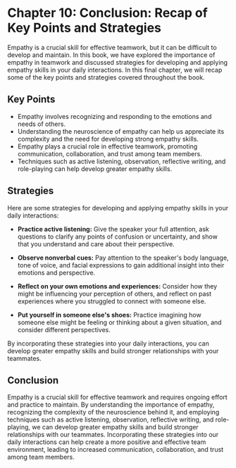 Chapter 10: Conclusion: Recap of Key Points and Strategies
==========================================================

Empathy is a crucial skill for effective teamwork, but it can be difficult to develop and maintain. In this book, we have explored the importance of empathy in teamwork and discussed strategies for developing and applying empathy skills in your daily interactions. In this final chapter, we will recap some of the key points and strategies covered throughout the book.

Key Points
----------

* Empathy involves recognizing and responding to the emotions and needs of others.
* Understanding the neuroscience of empathy can help us appreciate its complexity and the need for developing strong empathy skills.
* Empathy plays a crucial role in effective teamwork, promoting communication, collaboration, and trust among team members.
* Techniques such as active listening, observation, reflective writing, and role-playing can help develop greater empathy skills.

Strategies
----------

Here are some strategies for developing and applying empathy skills in your daily interactions:

* **Practice active listening:** Give the speaker your full attention, ask questions to clarify any points of confusion or uncertainty, and show that you understand and care about their perspective.

* **Observe nonverbal cues:** Pay attention to the speaker's body language, tone of voice, and facial expressions to gain additional insight into their emotions and perspective.

* **Reflect on your own emotions and experiences:** Consider how they might be influencing your perception of others, and reflect on past experiences where you struggled to connect with someone else.

* **Put yourself in someone else's shoes:** Practice imagining how someone else might be feeling or thinking about a given situation, and consider different perspectives.

By incorporating these strategies into your daily interactions, you can develop greater empathy skills and build stronger relationships with your teammates.

Conclusion
----------

Empathy is a crucial skill for effective teamwork and requires ongoing effort and practice to maintain. By understanding the importance of empathy, recognizing the complexity of the neuroscience behind it, and employing techniques such as active listening, observation, reflective writing, and role-playing, we can develop greater empathy skills and build stronger relationships with our teammates. Incorporating these strategies into our daily interactions can help create a more positive and effective team environment, leading to increased communication, collaboration, and trust among team members.
